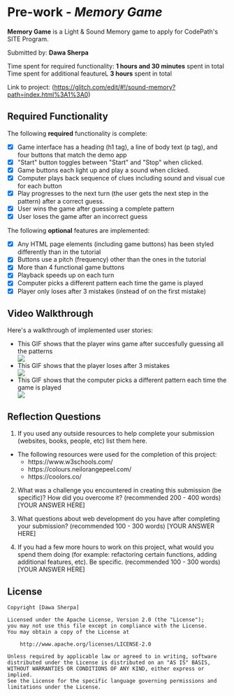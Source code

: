 # Pre-work - _Memory Game_

**Memory Game** is a Light & Sound Memory game to apply for CodePath's SITE Program.

Submitted by: **Dawa Sherpa**

Time spent for required functionality: **1 hours and 30 minutes** spent in total
Time spent for additional feautureL **3 hours** spent in total

Link to project: (https://glitch.com/edit/#!/sound-memory?path=index.html%3A1%3A0)

## Required Functionality

The following **required** functionality is complete:

- [x] Game interface has a heading (h1 tag), a line of body text (p tag), and four buttons that match the demo app
- [x] "Start" button toggles between "Start" and "Stop" when clicked.
- [x] Game buttons each light up and play a sound when clicked.
- [x] Computer plays back sequence of clues including sound and visual cue for each button
- [x] Play progresses to the next turn (the user gets the next step in the pattern) after a correct guess.
- [x] User wins the game after guessing a complete pattern
- [x] User loses the game after an incorrect guess

The following **optional** features are implemented:

- [x] Any HTML page elements (including game buttons) has been styled differently than in the tutorial
- [x] Buttons use a pitch (frequency) other than the ones in the tutorial
- [x] More than 4 functional game buttons
- [x] Playback speeds up on each turn
- [x] Computer picks a different pattern each time the game is played
- [x] Player only loses after 3 mistakes (instead of on the first mistake)

## Video Walkthrough

Here's a walkthrough of implemented user stories:
<ul>
   <li> This GIF shows that the player wins game after succesfully guessing all the patterns</li>
      <img src="img/game_complete.gif">
   <li> This GIF shows that the player loses after 3 mistakes</li>
      <img src="img/game_lost.gif">
   <li> This GIF shows that the computer picks a different pattern each time the game is played</li>
      <img src="img/random_pattern.gif">
   </ul>

## Reflection Questions

1. If you used any outside resources to help complete your submission (websites, books, people, etc) list them here.

 - The following resources were used for the completion of this project:
   <ul>
   <li>https://www.w3schools.com/</li>
   <li>https://colours.neilorangepeel.com/</li>
   <li>https://coolors.co/</li>
   </ul>

2. What was a challenge you encountered in creating this submission (be specific)? How did you overcome it? (recommended 200 - 400 words)
   [YOUR ANSWER HERE]

3. What questions about web development do you have after completing your submission? (recommended 100 - 300 words)
   [YOUR ANSWER HERE]

4. If you had a few more hours to work on this project, what would you spend them doing (for example: refactoring certain functions, adding additional features, etc). Be specific. (recommended 100 - 300 words)
   [YOUR ANSWER HERE]

## License

    Copyright [Dawa Sherpa]

    Licensed under the Apache License, Version 2.0 (the "License");
    you may not use this file except in compliance with the License.
    You may obtain a copy of the License at

        http://www.apache.org/licenses/LICENSE-2.0

    Unless required by applicable law or agreed to in writing, software
    distributed under the License is distributed on an "AS IS" BASIS,
    WITHOUT WARRANTIES OR CONDITIONS OF ANY KIND, either express or implied.
    See the License for the specific language governing permissions and
    limitations under the License.
